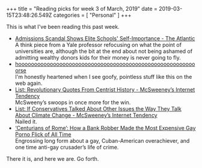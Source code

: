 
+++
title = "Reading picks for week 3 of March, 2019"
date = 2019-03-15T23:48:26.549Z
categories = [ "Personal" ]
+++

This is what I've been reading this past week.

<!--more-->

+ [Admissions Scandal Shows Elite Schools' Self-Importance - The Atlantic](https://www.theatlantic.com/ideas/archive/2019/03/admissions-scandal-shows-real-goal-elite-colleges/584968/)<br>A think piece from a Yale professor refocusing on what the point of universities are, although the bit at the end about not being ashamed of admitting wealthy donors kids for their money is never going to fly. 
+ [hooooooooooooooooooooooooooooooooooooooooooooooooooooooooorse](http://endless.horse/)<br>I'm honestly heartened when I see goofy, pointless stuff like this on the web again.
+ [List: Revolutionary Quotes From Centrist History - McSweeney’s Internet Tendency](https://www.mcsweeneys.net/articles/revolutionary-quotes-from-centrist-history)<br>McSweeny’s swoops in once more for the win.
+ [List: If Conservatives Talked About Other Issues the Way They Talk About Climate Change - McSweeney’s Internet Tendency](https://www.mcsweeneys.net/articles/if-conservatives-talked-about-other-issues-the-way-they-talk-about-climate-change)<br>Nailed it. 
+ [‘Centurians of Rome’: How a Bank Robber Made the Most Expensive Gay Porno Flick of All Time](https://www.thedailybeast.com/centurians-of-rome-how-a-bank-robber-made-the-most-expensive-gay-porno-flick-of-all-time)<br>Engrossing long form about a gay, Cuban-American overachiever, and one time anti-gay crusader’s life of crime. 


There it is, and here we are. Go forth.
